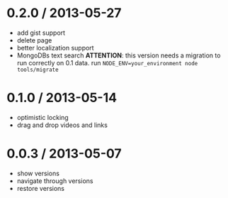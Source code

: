 0.2.0 / 2013-05-27
==================
- add gist support
- delete page
- better localization support
- MongoDBs text search
  __ATTENTION__: this version needs a migration to run correctly on 0.1 data. run `NODE_ENV=your_environment node tools/migrate`

0.1.0 / 2013-05-14 
==================
- optimistic locking
- drag and drop videos and links

0.0.3 / 2013-05-07
==================

- show versions
- navigate through versions
- restore versions

